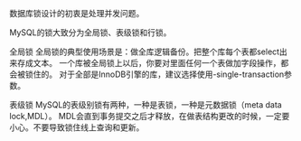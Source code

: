 数据库锁设计的初衷是处理并发问题。

MySQL的锁大致分为全局锁、表级锁和行锁。

全局锁
	全局锁的典型使用场景是：做全库逻辑备份。把整个库每个表都select出来存成文本。
	一个库被全局锁上以后，你要对里面任何一个表做加字段操作，都会被锁住的。
	对于全部是InnoDB引擎的库，建议选择使用-single-transaction参数。

表级锁
	MySQL的表级别锁有两种，一种是表锁，一种是元数据锁（meta data lock,MDL）。
	MDL会直到事务提交之后才释放，在做表结构更改的时候，一定要小心。不要导致锁住线上查询和更新。
